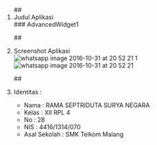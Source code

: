 <ol>
##<li> Judul Aplikasi </li>
### AdvancedWidget1
 
##<li> Screenshot Aplikasi </li>
![whatsapp image 2016-10-31 at 20 52 21 1](https://cloud.githubusercontent.com/assets/22853395/19856459/09ad3c2e-9fac-11e6-96ae-fdff8ad68828.jpeg)
![whatsapp image 2016-10-31 at 20 52 21](https://cloud.githubusercontent.com/assets/22853395/19856458/09ad63ca-9fac-11e6-951f-eaefacef52d7.jpeg)

##<li> Identitas : </li>

<ul>
<li> Nama : RAMA SEPTRIDUTA SURYA NEGARA </li>
<li> Kelas : XII RPL 4 </li>
<li> No : 28 </li>
<li> NIS : 4416/1314/070 </li>
<li> Asal Sekolah : SMK Telkom Malang </li>
</ul>
